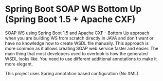 # Spring Boot SOAP WS Bottom Up (Spring Boot 1.5 + Apache CXF)

SOAP WS using Spring Boot 1.5 and Apache CXF - Bottom Up approach when you are building WS from scratch directly in JAVA and don't want or have no knowledge how to create WSDL file manually.
This approach is more common as it allows creating SOAP web service faster and easier.
The main thing that most developers used to overlook is how the generated WSDL looks like. You need to use different additional annotations to make it more elegant.
 
This project uses Spring annotation based configuration (No XML). 
